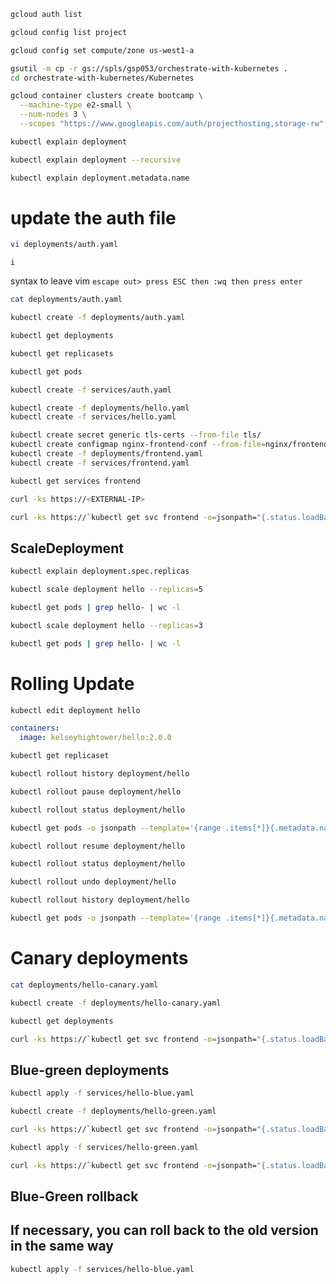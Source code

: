 ```bash
gcloud auth list

gcloud config list project

gcloud config set compute/zone us-west1-a

gsutil -m cp -r gs://spls/gsp053/orchestrate-with-kubernetes .
cd orchestrate-with-kubernetes/Kubernetes

gcloud container clusters create bootcamp \
  --machine-type e2-small \
  --num-nodes 3 \
  --scopes "https://www.googleapis.com/auth/projecthosting,storage-rw"

kubectl explain deployment

kubectl explain deployment --recursive

kubectl explain deployment.metadata.name
```
# update the auth file 
```bash
vi deployments/auth.yaml
```
```vim
i
```
syntax to leave vim
```escape out> press ESC then :wq then press enter```
```bash
cat deployments/auth.yaml

kubectl create -f deployments/auth.yaml

kubectl get deployments

kubectl get replicasets

kubectl get pods

kubectl create -f services/auth.yaml

kubectl create -f deployments/hello.yaml
kubectl create -f services/hello.yaml

kubectl create secret generic tls-certs --from-file tls/
kubectl create configmap nginx-frontend-conf --from-file=nginx/frontend.conf
kubectl create -f deployments/frontend.yaml
kubectl create -f services/frontend.yaml

kubectl get services frontend

curl -ks https://<EXTERNAL-IP>

curl -ks https://`kubectl get svc frontend -o=jsonpath="{.status.loadBalancer.ingress[0].ip}"`
```

## ScaleDeployment
```bash
kubectl explain deployment.spec.replicas

kubectl scale deployment hello --replicas=5

kubectl get pods | grep hello- | wc -l

kubectl scale deployment hello --replicas=3

kubectl get pods | grep hello- | wc -l
```

# Rolling Update
```bash
kubectl edit deployment hello
```
```yaml
containers:
  image: kelseyhightower/hello:2.0.0
```
```bash
kubectl get replicaset

kubectl rollout history deployment/hello

kubectl rollout pause deployment/hello

kubectl rollout status deployment/hello

kubectl get pods -o jsonpath --template='{range .items[*]}{.metadata.name}{"\t"}{"\t"}{.spec.containers[0].image}{"\n"}{end}'

kubectl rollout resume deployment/hello

kubectl rollout status deployment/hello

kubectl rollout undo deployment/hello

kubectl rollout history deployment/hello

kubectl get pods -o jsonpath --template='{range .items[*]}{.metadata.name}{"\t"}{"\t"}{.spec.containers[0].image}{"\n"}{end}'
```

# Canary deployments
```bash
cat deployments/hello-canary.yaml

kubectl create -f deployments/hello-canary.yaml

kubectl get deployments

curl -ks https://`kubectl get svc frontend -o=jsonpath="{.status.loadBalancer.ingress[0].ip}"`/version

```
## Blue-green deployments
```bash
kubectl apply -f services/hello-blue.yaml

kubectl create -f deployments/hello-green.yaml

curl -ks https://`kubectl get svc frontend -o=jsonpath="{.status.loadBalancer.ingress[0].ip}"`/version

kubectl apply -f services/hello-green.yaml

curl -ks https://`kubectl get svc frontend -o=jsonpath="{.status.loadBalancer.ingress[0].ip}"`/version
```
## Blue-Green rollback
## If necessary, you can roll back to the old version in the same way
```bash
kubectl apply -f services/hello-blue.yaml
```



